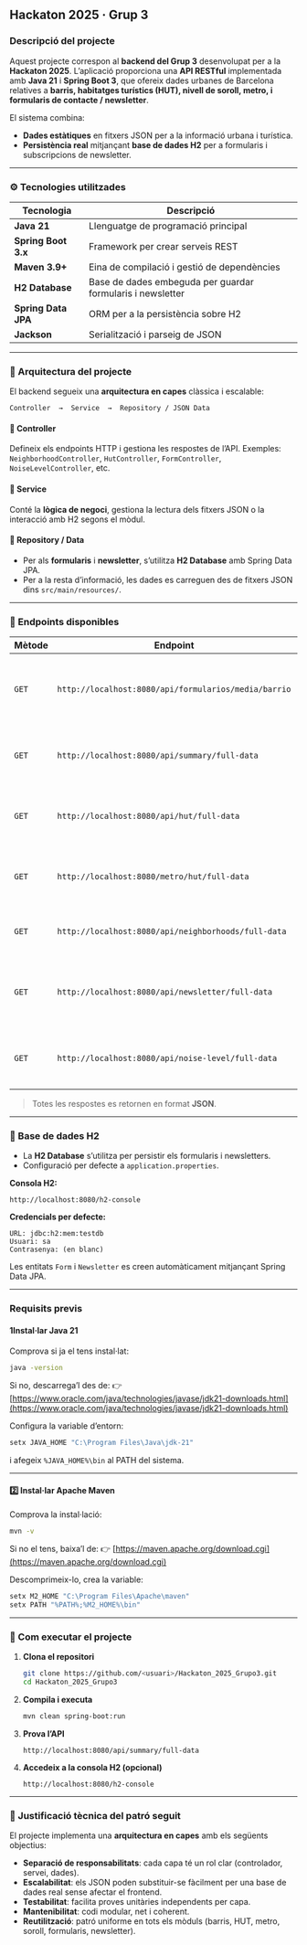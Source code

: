 

## Hackaton 2025 · Grup 3

### Descripció del projecte

Aquest projecte correspon al **backend del Grup 3** desenvolupat per a la **Hackaton 2025**.
L’aplicació proporciona una **API RESTful** implementada amb **Java 21** i **Spring Boot 3**, que ofereix dades urbanes de Barcelona relatives a **barris, habitatges turístics (HUT), nivell de soroll, metro, i formularis de contacte / newsletter**.

El sistema combina:

* **Dades estàtiques** en fitxers JSON per a la informació urbana i turística.
* **Persistència real** mitjançant **base de dades H2** per a formularis i subscripcions de newsletter.

---

### ⚙️ Tecnologies utilitzades

| Tecnologia          | Descripció                                                 |
| ------------------- | ---------------------------------------------------------- |
| **Java 21**         | Llenguatge de programació principal                        |
| **Spring Boot 3.x** | Framework per crear serveis REST                           |
| **Maven 3.9+**      | Eina de compilació i gestió de dependències                |
| **H2 Database**     | Base de dades embeguda per guardar formularis i newsletter |
| **Spring Data JPA** | ORM per a la persistència sobre H2                         |
| **Jackson**         | Serialització i parseig de JSON                            |

---

### 🧩 Arquitectura del projecte

El backend segueix una **arquitectura en capes** clàssica i escalable:

```
Controller  →  Service  →  Repository / JSON Data
```

#### 🔸 Controller

Defineix els endpoints HTTP i gestiona les respostes de l’API.
Exemples: `NeighborhoodController`, `HutController`, `FormController`, `NoiseLevelController`, etc.

#### 🔸 Service

Conté la **lògica de negoci**, gestiona la lectura dels fitxers JSON o la interacció amb H2 segons el mòdul.

#### 🔸 Repository / Data

* Per als **formularis** i **newsletter**, s’utilitza **H2 Database** amb Spring Data JPA.
* Per a la resta d’informació, les dades es carreguen des de fitxers JSON dins `src/main/resources/`.

---

### 🧾 Endpoints disponibles

| Mètode | Endpoint                                             | Descripció                                                   |
| ------ | ---------------------------------------------------- | ------------------------------------------------------------ |
| `GET`  | `http://localhost:8080/api/formularios/media/barrio` | Retorna la mitjana de dades de formularis agrupada per barri |
| `GET`  | `http://localhost:8080/api/summary/full-data`        | Retorna el resum complet de dades urbanes                    |
| `GET`  | `http://localhost:8080/api/hut/full-data`            | Retorna totes les dades d’habitatges d’ús turístic (HUT)     |
| `GET`  | `http://localhost:8080/metro/hut/full-data`          | Retorna dades de metro relacionades amb HUT                  |
| `GET`  | `http://localhost:8080/api/neighborhoods/full-data`  | Retorna el fitxer complet de barris de Barcelona             |
| `GET`  | `http://localhost:8080/api/newsletter/full-data`     | Retorna totes les subscripcions a la newsletter desades a H2 |
| `GET`  | `http://localhost:8080/api/noise-level/full-data`    | Retorna les dades de nivells de soroll per barri             |

> Totes les respostes es retornen en format **JSON**.

---

### 💾 Base de dades H2

* La **H2 Database** s’utilitza per persistir els formularis i newsletters.
* Configuració per defecte a `application.properties`.

**Consola H2:**

```
http://localhost:8080/h2-console
```

**Credencials per defecte:**

```
URL: jdbc:h2:mem:testdb
Usuari: sa
Contrasenya: (en blanc)
```

Les entitats `Form` i `Newsletter` es creen automàticament mitjançant Spring Data JPA.

---

### Requisits previs

#### 1️Instal·lar **Java 21**

Comprova si ja el tens instal·lat:

```bash
java -version
```

Si no, descarrega’l des de:
👉 [https://www.oracle.com/java/technologies/javase/jdk21-downloads.html](https://www.oracle.com/java/technologies/javase/jdk21-downloads.html)

Configura la variable d’entorn:

```bash
setx JAVA_HOME "C:\Program Files\Java\jdk-21"
```

i afegeix `%JAVA_HOME%\bin` al PATH del sistema.

---

#### 2️⃣ Instal·lar **Apache Maven**

Comprova la instal·lació:

```bash
mvn -v
```

Si no el tens, baixa’l de:
👉 [https://maven.apache.org/download.cgi](https://maven.apache.org/download.cgi)

Descomprimeix-lo, crea la variable:

```bash
setx M2_HOME "C:\Program Files\Apache\maven"
setx PATH "%PATH%;%M2_HOME%\bin"
```

---

### 🚀 Com executar el projecte

1. **Clona el repositori**

   ```bash
   git clone https://github.com/<usuari>/Hackaton_2025_Grupo3.git
   cd Hackaton_2025_Grupo3
   ```

2. **Compila i executa**

   ```bash
   mvn clean spring-boot:run
   ```

3. **Prova l’API**

   ```
   http://localhost:8080/api/summary/full-data
   ```

4. **Accedeix a la consola H2 (opcional)**

   ```
   http://localhost:8080/h2-console
   ```

---

### 🧩 Justificació tècnica del patró seguit

El projecte implementa una **arquitectura en capes** amb els següents objectius:

* **Separació de responsabilitats**: cada capa té un rol clar (controlador, servei, dades).
* **Escalabilitat**: els JSON poden substituir-se fàcilment per una base de dades real sense afectar el frontend.
* **Testabilitat**: facilita proves unitàries independents per capa.
* **Mantenibilitat**: codi modular, net i coherent.
* **Reutilització**: patró uniforme en tots els mòduls (barris, HUT, metro, soroll, formularis, newsletter).



